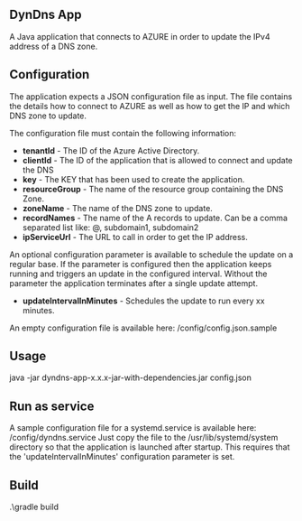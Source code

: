 ## DynDns App ##
A Java application that connects to AZURE in order to update the IPv4 address of a DNS zone.

## Configuration ##
The application expects a JSON configuration file as input. The file contains the 
details how to connect to AZURE as well as how to get the IP and which DNS zone to update.

The configuration file must contain the following information:

* **tenantId** - The ID of the Azure Active Directory.
* **clientId** - The ID of the application that is allowed to connect and update the DNS
* **key** - The KEY that has been used to create the application.
* **resourceGroup** - The name of the resource group containing the DNS Zone.
* **zoneName** - The name of the DNS zone to update.
* **recordNames** - The name of the A records to update. Can be a comma separated list like: @, subdomain1, subdomain2  
* **ipServiceUrl** - The URL to call in order to get the IP address.

An optional configuration parameter is available to schedule the update on a regular base. If the parameter is configured then the application keeps running and triggers an update in the configured interval. 
Without the parameter the application terminates after a single update attempt.

* **updateIntervalInMinutes** - Schedules the update to run every xx minutes.

An empty configuration file is available here: /config/config.json.sample

## Usage ##
java -jar dyndns-app-x.x.x-jar-with-dependencies.jar config.json

## Run as service ##
A sample configuration file for a systemd.service is available here: /config/dyndns.service
Just copy the file to the /usr/lib/systemd/system directory so that the application is launched after startup. 
This requires that the 'updateIntervalInMinutes' configuration parameter is set.

## Build ##
.\gradle build
